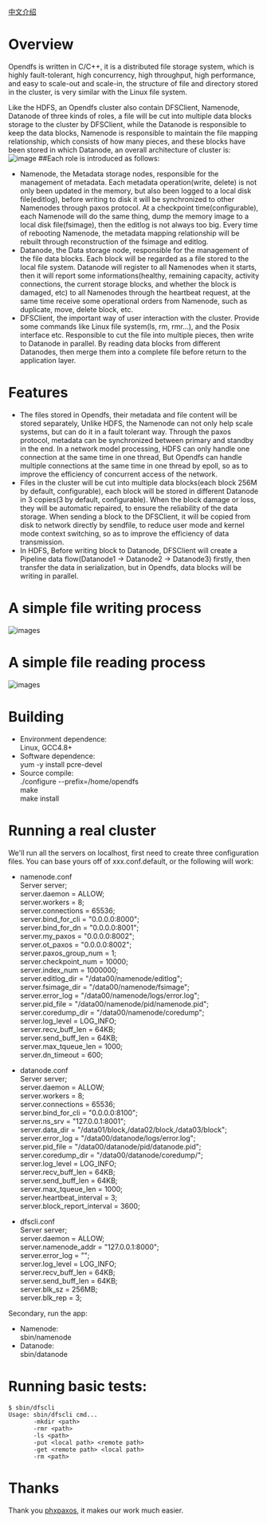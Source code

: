 [中文介绍](https://github.com/liaosanity/Opendfs/blob/master/README.zh_CN.md)

# Overview
Opendfs is written in C/C++, it is a distributed file storage system, which is highly fault-tolerant, high concurrency, high throughput, high performance, and easy to scale-out and scale-in, the structure of file and directory stored in the cluster, is very similar with the Linux file system.

Like the HDFS, an Opendfs cluster also contain DFSClient, Namenode, Datanode of three kinds of roles, a file will be cut into multiple data blocks storage to the cluster by DFSClient, while the Datanode is responsible to keep the data blocks, Namenode is responsible to maintain the file mapping relationship, which consists of how many pieces, and these blocks have been stored in which Datanode, an overall architecture of cluster is:
![image](https://github.com/liaosanity/Opendfs/raw/master/images/overall_architecture.png)
##Each role is introduced as follows:
 * Namenode, the Metadata storage nodes, responsible for the management of metadata. Each metadata operation(write, delete) is not only been updated in the memory, but also been logged to a local disk file(editlog), before writing to disk it will be synchronized to other Namenodes through paxos protocol. At a checkpoint time(configurable), each Namenode will do the same thing, dump the memory image to a local disk file(fsimage), then the editlog is not always too big. Every time of rebooting Namenode, the metadata mapping relationship will be rebuilt through reconstruction of the fsimage and editlog.
 * Datanode, the Data storage node, responsible for the management of the file data blocks. Each block will be regarded as a file stored to the local file system. Datanode will register to all Namenodes when it starts, then it will report some informations(healthy, remaining capacity, activity connections, the current storage blocks, and whether the block is damaged, etc) to all Namenodes through the heartbeat request, at the same time receive some operational orders from Namenode, such as duplicate, move, delete block, etc.
 * DFSClient, the important way of user interaction with the cluster. Provide some commands like Linux file system(ls, rm, rmr...), and the Posix interface etc. Responsible to cut the file into multiple pieces, then write to Datanode in parallel. By reading data blocks from different Datanodes, then merge them into a complete file before return to the application layer.

# Features
 * The files stored in Opendfs, their metadata and file content will be stored separately, Unlike HDFS, the Namenode can not only help scale systems, but can do it in a fault tolerant way. Through the paxos protocol, metadata can be synchronized between primary and standby in the end. In a network model processing, HDFS can only handle one connection at the same time in one thread, But Opendfs can handle multiple connections at the same time in one thread by epoll, so as to improve the efficiency of concurrent access of the network.
 * Files in the cluster will be cut into multiple data blocks(each block 256M by default, configurable), each block will be stored in different Datanode in 3 copies(3 by default, configurable). When the block damage or loss, they will be automatic repaired, to ensure the reliability of the data storage. When sending a block to the DFSClient, it will be copied from disk to network directly by sendfile, to reduce user mode and kernel mode context switching, so as to improve the efficiency of data transmission.
 * In HDFS, Before writing block to Datanode, DFSClient will create a Pipeline data flow(Datanode1 -> Datanode2 -> Datanode3) firstly, then transfer the data in serialization, but in Opendfs, data blocks will be writing in parallel.

# A simple file writing process
![images](https://github.com/liaosanity/Opendfs/raw/master/images/writing_process.png)

# A simple file reading process
![images](https://github.com/liaosanity/Opendfs/raw/master/images/reading_process.png)

# Building
 * Environment dependence:   
   Linux, GCC4.8+  
 * Software dependence:  
   yum -y install pcre-devel  
 * Source compile:  
   ./configure --prefix=/home/opendfs  
   make  
   make install  

# Running a real cluster
We'll run all the servers on localhost, first need to create three configuration files. You can base yours off of xxx.conf.default, or the following will work:
 * namenode.conf  
   Server server;  
   server.daemon = ALLOW;  
   server.workers = 8;  
   server.connections = 65536;  
   server.bind_for_cli = "0.0.0.0:8000";  
   server.bind_for_dn = "0.0.0.0:8001";  
   server.my_paxos = "0.0.0.0:8002";  
   server.ot_paxos = "0.0.0.0:8002";  
   server.paxos_group_num = 1;  
   server.checkpoint_num = 10000;  
   server.index_num = 1000000;  
   server.editlog_dir = "/data00/namenode/editlog";  
   server.fsimage_dir = "/data00/namenode/fsimage";  
   server.error_log = "/data00/namenode/logs/error.log";  
   server.pid_file = "/data00/namenode/pid/namenode.pid";  
   server.coredump_dir = "/data00/namenode/coredump";  
   server.log_level = LOG_INFO;  
   server.recv_buff_len = 64KB;  
   server.send_buff_len = 64KB;  
   server.max_tqueue_len = 1000;  
   server.dn_timeout = 600;  
 
 * datanode.conf  
   Server server;  
   server.daemon = ALLOW;  
   server.workers = 8;  
   server.connections = 65536;  
   server.bind_for_cli = "0.0.0.0:8100";  
   server.ns_srv = "127.0.0.1:8001";  
   server.data_dir = "/data01/block,/data02/block,/data03/block";  
   server.error_log = "/data00/datanode/logs/error.log";  
   server.pid_file = "/data00/datanode/pid/datanode.pid";  
   server.coredump_dir = "/data00/datanode/coredump/";  
   server.log_level = LOG_INFO;  
   server.recv_buff_len = 64KB;  
   server.send_buff_len = 64KB;  
   server.max_tqueue_len = 1000;  
   server.heartbeat_interval = 3;  
   server.block_report_interval = 3600;  

 * dfscli.conf  
   Server server;  
   server.daemon = ALLOW;  
   server.namenode_addr = "127.0.0.1:8000";  
   server.error_log = "";  
   server.log_level = LOG_INFO;  
   server.recv_buff_len = 64KB;  
   server.send_buff_len = 64KB;  
   server.blk_sz = 256MB;  
   server.blk_rep = 3;  

Secondary, run the app:
 * Namenode:  
   sbin/namenode  
 * Datanode:  
   sbin/datanode  

# Running basic tests:  
```
$ sbin/dfscli  
Usage: sbin/dfscli cmd...  
       -mkdir <path>   
       -rmr <path>   
       -ls <path>   
       -put <local path> <remote path>   
       -get <remote path> <local path>   
       -rm <path>  
```

# Thanks
Thank you [phxpaxos](https://github.com/tencent-wechat/phxpaxos), it makes our work much easier.
